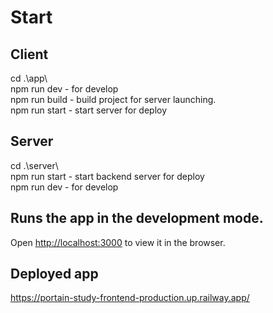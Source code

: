 # Start

## Client
cd .\app\  
npm run dev - for develop  
npm run build - build project for server launching.  
npm run start - start server for deploy  

## Server
cd .\server\   
npm run start - start backend server for deploy  
npm run dev - for develop  

## Runs the app in the development mode.  
Open [http://localhost:3000](http://localhost:3000) to view it in the browser.  

## Deployed app  
https://portain-study-frontend-production.up.railway.app/
